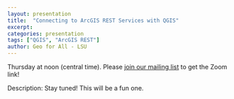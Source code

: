 ```yaml
---
layout: presentation
title:  "Connecting to ArcGIS REST Services with QGIS"
excerpt:
categories: presentation
tags: ["QGIS", "ArcGIS REST"]
author: Geo for All - LSU
---
```


Thursday at noon (central time). Please [join our mailing list](https://forms.gle/2fyic4VBmqvQhwUL7) to get the
Zoom link!

Description: Stay tuned! This will be a fun one.

